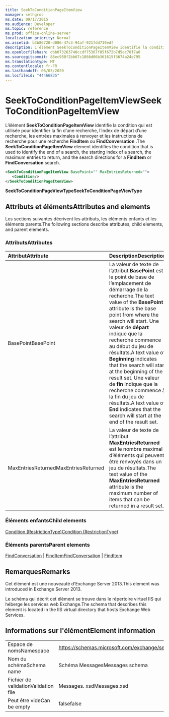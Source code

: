 ```yaml
---
title: SeekToConditionPageItemView
manager: sethgros
ms.date: 09/17/2015
ms.audience: Developer
ms.topic: reference
ms.prod: office-online-server
localization_priority: Normal
ms.assetid: b3b86720-d086-47c3-94af-921fdd719edf
description: L’élément SeekToConditionPageItemView identifie la condition qui est utilisée pour identifier la fin d’une recherche, l’index de départ d’une recherche, les entrées maximales à renvoyer et les instructions de recherche pour une recherche FindItem ou FindConversation.
ms.openlocfilehash: dbb073263740ccdf75367f85f672b7d5ec78f7a0
ms.sourcegitcommit: 88ec988f2bb67c1866d06b361615f3674a24e795
ms.translationtype: MT
ms.contentlocale: fr-FR
ms.lasthandoff: 06/03/2020
ms.locfileid: "44466835"
---
```

# <a name="seektoconditionpageitemview"></a><span data-ttu-id="82ac8-103">SeekToConditionPageItemView</span><span class="sxs-lookup"><span data-stu-id="82ac8-103">SeekToConditionPageItemView</span></span>

<span data-ttu-id="82ac8-104">L’élément **SeekToConditionPageItemView** identifie la condition qui est utilisée pour identifier la fin d’une recherche, l’index de départ d’une recherche, les entrées maximales à renvoyer et les instructions de recherche pour une recherche **FindItem** ou **FindConversation** .</span><span class="sxs-lookup"><span data-stu-id="82ac8-104">The **SeekToConditionPageItemView** element identifies the condition that is used to identify the end of a search, the starting index of a search, the maximum entries to return, and the search directions for a **FindItem** or **FindConversation** search.</span></span> 
  
```XML
<SeekToConditionPageItemView BasePoint="" MaxEntriesReturned="">
   <Condition/>
</SeekToConditionPageItemView>
```

 <span data-ttu-id="82ac8-105">**SeekToConditionPageViewType**</span><span class="sxs-lookup"><span data-stu-id="82ac8-105">**SeekToConditionPageViewType**</span></span>
## <a name="attributes-and-elements"></a><span data-ttu-id="82ac8-106">Attributs et éléments</span><span class="sxs-lookup"><span data-stu-id="82ac8-106">Attributes and elements</span></span>

<span data-ttu-id="82ac8-107">Les sections suivantes décrivent les attributs, les éléments enfants et les éléments parents.</span><span class="sxs-lookup"><span data-stu-id="82ac8-107">The following sections describe attributes, child elements, and parent elements.</span></span>
  
### <a name="attributes"></a><span data-ttu-id="82ac8-108">Attributs</span><span class="sxs-lookup"><span data-stu-id="82ac8-108">Attributes</span></span>

|<span data-ttu-id="82ac8-109">**Attribut**</span><span class="sxs-lookup"><span data-stu-id="82ac8-109">**Attribute**</span></span>|<span data-ttu-id="82ac8-110">**Description**</span><span class="sxs-lookup"><span data-stu-id="82ac8-110">**Description**</span></span>|
|:-----|:-----|
|<span data-ttu-id="82ac8-111">BasePoint</span><span class="sxs-lookup"><span data-stu-id="82ac8-111">BasePoint</span></span>  <br/> |<span data-ttu-id="82ac8-112">La valeur de texte de l’attribut **BasePoint** est le point de base de l’emplacement de démarrage de la recherche.</span><span class="sxs-lookup"><span data-stu-id="82ac8-112">The text value of the **BasePoint** attribute is the base point from where the search will start.</span></span> <span data-ttu-id="82ac8-113">Une valeur de **départ** indique que la recherche commence au début du jeu de résultats.</span><span class="sxs-lookup"><span data-stu-id="82ac8-113">A text value of **Beginning** indicates that the search will start at the beginning of the result set.</span></span> <span data-ttu-id="82ac8-114">Une valeur de **fin** indique que la recherche commence à la fin du jeu de résultats.</span><span class="sxs-lookup"><span data-stu-id="82ac8-114">A text value of **End** indicates that the search will start at the end of the result set.</span></span>  <br/> |
|<span data-ttu-id="82ac8-115">MaxEntriesReturned</span><span class="sxs-lookup"><span data-stu-id="82ac8-115">MaxEntriesReturned</span></span>  <br/> |<span data-ttu-id="82ac8-116">La valeur de texte de l’attribut **MaxEntriesReturned** est le nombre maximal d’éléments qui peuvent être renvoyés dans un jeu de résultats.</span><span class="sxs-lookup"><span data-stu-id="82ac8-116">The text value of the **MaxEntriesReturned** attribute is the maximum number of items that can be returned in a result set.</span></span>  <br/> |
   
### <a name="child-elements"></a><span data-ttu-id="82ac8-117">Éléments enfants</span><span class="sxs-lookup"><span data-stu-id="82ac8-117">Child elements</span></span>

[<span data-ttu-id="82ac8-118">Condition (RestrictionType)</span><span class="sxs-lookup"><span data-stu-id="82ac8-118">Condition (RestrictionType)</span></span>](condition-restrictiontype.md)
  
### <a name="parent-elements"></a><span data-ttu-id="82ac8-119">Éléments parents</span><span class="sxs-lookup"><span data-stu-id="82ac8-119">Parent elements</span></span>

<span data-ttu-id="82ac8-120">[FindConversation](findconversation.md)  |  [FindItem](finditem.md)</span><span class="sxs-lookup"><span data-stu-id="82ac8-120">[FindConversation](findconversation.md) | [FindItem](finditem.md)</span></span>
  
## <a name="remarks"></a><span data-ttu-id="82ac8-121">Remarques</span><span class="sxs-lookup"><span data-stu-id="82ac8-121">Remarks</span></span>

<span data-ttu-id="82ac8-122">Cet élément est une nouveauté d'Exchange Server 2013.</span><span class="sxs-lookup"><span data-stu-id="82ac8-122">This element was introduced in Exchange Server 2013.</span></span>
  
<span data-ttu-id="82ac8-123">Le schéma qui décrit cet élément se trouve dans le répertoire virtuel IIS qui héberge les services web Exchange.</span><span class="sxs-lookup"><span data-stu-id="82ac8-123">The schema that describes this element is located in the IIS virtual directory that hosts Exchange Web Services.</span></span>
  
## <a name="element-information"></a><span data-ttu-id="82ac8-124">Informations sur l'élément</span><span class="sxs-lookup"><span data-stu-id="82ac8-124">Element information</span></span>

|||
|:-----|:-----|
|<span data-ttu-id="82ac8-125">Espace de noms</span><span class="sxs-lookup"><span data-stu-id="82ac8-125">Namespace</span></span>  <br/> |https://schemas.microsoft.com/exchange/services/2006/messages  <br/> |
|<span data-ttu-id="82ac8-126">Nom du schéma</span><span class="sxs-lookup"><span data-stu-id="82ac8-126">Schema name</span></span>  <br/> |<span data-ttu-id="82ac8-127">Schéma Messages</span><span class="sxs-lookup"><span data-stu-id="82ac8-127">Messages schema</span></span>  <br/> |
|<span data-ttu-id="82ac8-128">Fichier de validation</span><span class="sxs-lookup"><span data-stu-id="82ac8-128">Validation file</span></span>  <br/> |<span data-ttu-id="82ac8-129">Messages. xsd</span><span class="sxs-lookup"><span data-stu-id="82ac8-129">Messages.xsd</span></span>  <br/> |
|<span data-ttu-id="82ac8-130">Peut être vide</span><span class="sxs-lookup"><span data-stu-id="82ac8-130">Can be empty</span></span>  <br/> |<span data-ttu-id="82ac8-131">false</span><span class="sxs-lookup"><span data-stu-id="82ac8-131">false</span></span>  <br/> |
   

